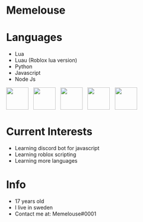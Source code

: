 # Memelouse

# Languages

- Lua
- Luau (Roblox lua version)
- Python
- Javascript
- Node Js

<img align="left" style="padding-right:10px;" src="https://cdn.discordapp.com/attachments/1046837773790883912/1106351381931118652/Lua-Logo.png" width="60" height="60"> 
<img align="left" style="padding-right:10px;" src="https://upload.wikimedia.org/wikipedia/commons/thumb/8/8f/Luau_Logo_%28Programming_Language%29.svg/1024px-Luau_Logo_%28Programming_Language%29.svg.png" width="60" height="60">
<img align="left" style="padding-right:10px;" src="https://cdn.discordapp.com/attachments/1046837773790883912/1106351763625361428/Untitled-5.png" width="60" height="60">
<img style="padding-right:10px;" src="https://upload.wikimedia.org/wikipedia/commons/thumb/6/6a/JavaScript-logo.png/800px-JavaScript-logo.png" width="60" height="60">
<img style="padding-right:10px;" src="https://www.javatpoint.com/js/nodejs/images/node-js-tutorial.png" width="60" height="60">

# Current Interests
- Learning discord bot for javascript
- Learning roblox scripting
- Learning more languages

# Info

- 17 years old
- I live in sweden
- Contact me at: Memelouse#0001
